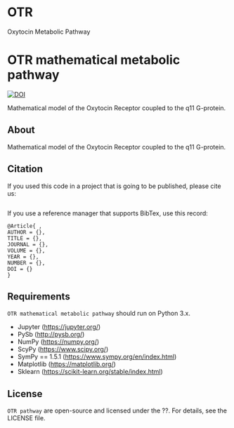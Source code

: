 # OTR
Oxytocin Metabolic Pathway

# OTR mathematical metabolic pathway


[![DOI]()]()

Mathematical model of the Oxytocin Receptor coupled to the q11 G-protein.


## About
Mathematical model of the Oxytocin Receptor coupled to the q11 G-protein.


## Citation
If you used this code in a project that is going to be published, please cite us:

```

```

If you use a reference manager that supports BibTex, use this record:
```
@Article{ ,
AUTHOR = {},
TITLE = {},
JOURNAL = {},
VOLUME = {},
YEAR = {},
NUMBER = {},
DOI = {}
}
```

## Requirements
`OTR mathematical metabolic pathway` should run on Python 3.x.

  * Jupyter (https://jupyter.org/)
* PySb (http://pysb.org/)
* NumPy (https://numpy.org/)
* ScyPy (https://www.scipy.org/)
* SymPy == 1.5.1 (https://www.sympy.org/en/index.html)
* Matplotlib (https://matplotlib.org/)
* Sklearn (https://scikit-learn.org/stable/index.html)


## License
`OTR pathway` are open-source and licensed under the ??.
For details, see the LICENSE file.
